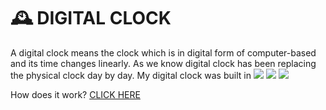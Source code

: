 <h1>
 🕰 DIGITAL CLOCK
</h1>
<p>
  A digital clock means the clock which is in digital form of computer-based and its time changes linearly. 
  As we know digital clock has been replacing the physical clock day by day. My digital clock was built in 
  <img src="https://img.shields.io/badge/HTML5-E34F26?style=for-the-badge&logo=html5&logoColor=white"> 
  <img src="https://img.shields.io/badge/CSS3-1572B6?style=for-the-badge&logo=css3&logoColor=white">
  <img src="https://img.shields.io/badge/JavaScript-F7DF1E?style=for-the-badge&logo=javascript&logoColor=black">
</p>
<p>
  How does it work? <a target="_blank" href="https://linalozz.github.io/LinaLozano/">CLICK HERE</a>
</p>
